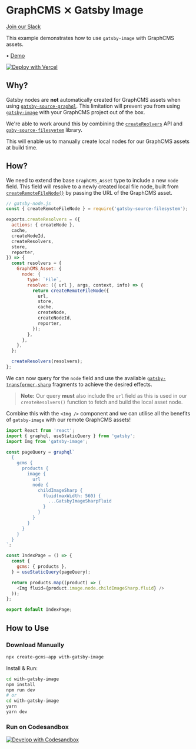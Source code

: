 # GraphCMS ⨯ Gatsby Image

[Join our Slack](https://slack.graphcms.com)

This example demonstrates how to use `gatsby-image` with GraphCMS assets.

• [Demo](https://graphcms-with-gatsby-image.now.sh)

[![Deploy with Vercel](https://vercel.com/button)](https://vercel.com/import/project?template=https://github.com/GraphCMS/graphcms-examples/tree/master/with-gatsby-image)

## Why?

Gatsby nodes are **not** automatically created for GraphCMS assets when using [`gatsby-source-graphql`](https://www.gatsbyjs.org/packages/gatsby-source-graphql/). This limitation will prevent you from using [`gatsby-image`](https://www.gatsbyjs.org/packages/gatsby-image/) with your GraphCMS project out of the box.

We're able to work around this by combining the [`createReolvers`](https://www.gatsbyjs.org/docs/node-apis/#createResolvers) API and [`gaby-source-filesyetem`](https://www.gatsbyjs.org/packages/gatsby-source-filesystem/) library.

This will enable us to manually create local nodes for our GraphCMS assets at build time.

## How?

We need to extend the base `GraphCMS_Asset` type to include a new `node` field. This field will resolve to a newly created local file node, built from [`createRemoteFileNode()`](https://www.gatsbyjs.org/packages/gatsby-source-filesystem/#createremotefilenode) by passing the URL of the GraphCMS asset.

```js
// gatsby-node.js
const { createRemoteFileNode } = require('gatsby-source-filesystem');

exports.createResolvers = ({
  actions: { createNode },
  cache,
  createNodeId,
  createResolvers,
  store,
  reporter,
}) => {
  const resolvers = {
    GraphCMS_Asset: {
      node: {
        type: `File`,
        resolve: ({ url }, args, context, info) => {
          return createRemoteFileNode({
            url,
            store,
            cache,
            createNode,
            createNodeId,
            reporter,
          });
        },
      },
    },
  };

  createResolvers(resolvers);
};
```

We can now query for the `node` field and use the available [`gatsby-transformer-sharp`](https://www.gatsbyjs.org/packages/gatsby-image/#gatsby-transformer-sharp) fragments to achieve the desired effects.

> **Note:** Our query **must** also include the `url` field as this is used in our `createResolvers()` function to fetch and build the local asset node.

Combine this with the `<Img />` component and we can utilise all the benefits of `gatsby-image` with our remote GraphCMS assets!

```js
import React from 'react';
import { graphql, useStaticQuery } from 'gatsby';
import Img from 'gatsby-image';

const pageQuery = graphql`
  {
    gcms {
      products {
        image {
          url
          node {
            childImageSharp {
              fluid(maxWidth: 560) {
                ...GatsbyImageSharpFluid
              }
            }
          }
        }
      }
    }
  }
`;

const IndexPage = () => {
  const {
    gcms: { products },
  } = useStaticQuery(pageQuery);

  return products.map((product) => (
    <Img fluid={product.image.node.childImageSharp.fluid} />
  ));
};

export default IndexPage;
```

## How to Use

### Download Manually

```bash
npx create-gcms-app with-gatsby-image
```

Install & Run:

```bash
cd with-gatsby-image
npm install
npm run dev
# or
cd with-gatsby-image
yarn
yarn dev
```

### Run on Codesandbox

[![Develop with Codesandbox](https://codesandbox.io/static/img/play-codesandbox.svg)](https://codesandbox.io/s/github/GraphCMS/graphcms-examples/tree/master/with-gatsby-image)
